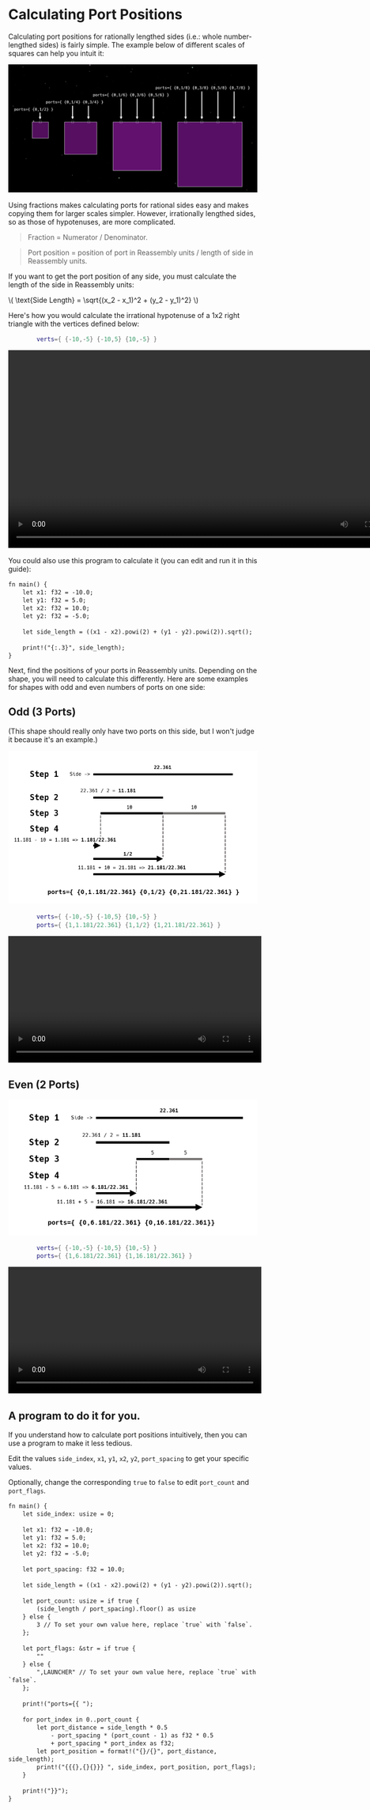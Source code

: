 # Calculating Port Positions

Calculating port positions for rationally lengthed sides (i.e.: whole number-lengthed sides) is fairly simple. The example below of different scales of squares can help you intuit it:

![Port Positions Rational](./diagrams/port_positions_rational.png)

Using fractions makes calculating ports for rational sides easy and makes copying them for larger scales simpler. However, irrationally lengthed sides, so as those of hypotenuses, are more complicated.

> Fraction = Numerator / Denominator.

> Port position = position of port in Reassembly units / length of side in Reassembly units.

If you want to get the port position of any side, you must calculate the length of the side in Reassembly units:

\\( \text{Side Length} = \sqrt{(x_2 - x_1)^2 + (y_2 - y_1)^2} \\)

Here's how you would calculate the irrational hypotenuse of a 1x2 right triangle with the vertices defined below:

```lua
        verts={ {-10,-5} {-10,5} {10,-5} }
```

<video height=400 controls>
  <source src="diagrams/calculating_side_length.mp4" type="video/mp4">
  Your browser does not support the video tag.
</video>

You could also use this program to calculate it (you can edit and run it in this guide):
```rust,editable
fn main() {
    let x1: f32 = -10.0;
    let y1: f32 = 5.0;
    let x2: f32 = 10.0;
    let y2: f32 = -5.0;

    let side_length = ((x1 - x2).powi(2) + (y1 - y2).powi(2)).sqrt();

    print!("{:.3}", side_length);
}
```

Next, find the positions of your ports in Reassembly units. Depending on the shape, you will need to calculate this differently. Here are some examples for shapes with odd and even numbers of ports on one side:

## Odd (3 Ports)

(This shape should really only have two ports on this side, but I won't judge it because it's an example.)

![Odd (3 Ports)](./diagrams/calculating_port_distance_0.png)

```lua
        verts={ {-10,-5} {-10,5} {10,-5} }
        ports={ {1,1.181/22.361} {1,1/2} {1,21.181/22.361} }
```

<video height=256 controls>
  <source src="diagrams/shapes_odd.mp4" type="video/mp4">
  Your browser does not support the video tag.
</video>

## Even (2 Ports)

![Even (2 Ports)](./diagrams/calculating_port_distance_1.png)

```lua
        verts={ {-10,-5} {-10,5} {10,-5} }
        ports={ {1,6.181/22.361} {1,16.181/22.361} }
```

<video height=256 controls>
  <source src="diagrams/shapes_even.mp4" type="video/mp4">
  Your browser does not support the video tag.
</video>

## A program to do it for you.

If you understand how to calculate port positions intuitively, then you can use a program to make it less tedious.

Edit the values `side_index`, `x1`, `y1`, `x2`, `y2`, `port_spacing` to get your specific values.

Optionally, change the corresponding `true` to `false` to edit `port_count` and `port_flags`.

```rust,editable
fn main() {
    let side_index: usize = 0;

    let x1: f32 = -10.0;
    let y1: f32 = 5.0;
    let x2: f32 = 10.0;
    let y2: f32 = -5.0;

    let port_spacing: f32 = 10.0;

    let side_length = ((x1 - x2).powi(2) + (y1 - y2).powi(2)).sqrt();

    let port_count: usize = if true {
        (side_length / port_spacing).floor() as usize
    } else {
        3 // To set your own value here, replace `true` with `false`.
    };

    let port_flags: &str = if true {
        ""
    } else {
        ",LAUNCHER" // To set your own value here, replace `true` with `false`.
    };

    print!("ports={{ ");

    for port_index in 0..port_count {
        let port_distance = side_length * 0.5
            - port_spacing * (port_count - 1) as f32 * 0.5
            + port_spacing * port_index as f32;
        let port_position = format!("{}/{}", port_distance, side_length);
        print!("{{{},{}{}}} ", side_index, port_position, port_flags);
    }

    print!("}}");
}
```